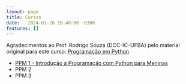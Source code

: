 ```yaml
---
layout: page
title: Cursos
date:   2024-01-28 16:40:00 -0300
features: []
---
```


Agradecimentos ao Prof. Rodrigo Souza (DCC-IC-UFBA) pelo material original para este curso:
[Programação em Python](https://rodrigorgs.github.io/aulas/ilp/)

- [PPM 1 - Introdução à Programação com Python para Meninas](ilp)
- PPM 2
- PPM 3




